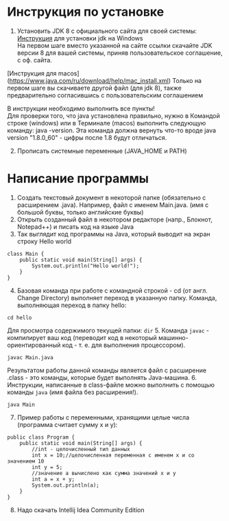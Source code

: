 # Инструкция по установке

1. Установить JDK 8 с официального сайта для своей системы:
[Инструкция](http://java-course.ru/begin/install-jdk/) для установки jdk на Windows  
На первом шаге вместо указанной на сайте ссылки скачайте JDK версии 8 для вашей системы, приняв пользовательское соглашение, с оф. сайта.   

[Инструкция для macos] (https://www.java.com/ru/download/help/mac_install.xml)
Только на первом шаге вы скачиваете другой файл (для jdk 8), также предварительно согласившись с пользовательским соглашением  

В инструкции необходимо выполнить все пункты!   
Для проверки того, что java установлена правильно, нужно в Командой строке (windows) или в Терминале (macos) выполнить следующую команду: java -version. Эта команда должна вернуть что-то вроде java version "1.8.0_60" - цифры после 1.8 будут отличаться.   

2. Прописать системные переменные (JAVA_HOME и PATH)

# Написание программы

1. Создать текстовый документ в некоторой папке (обязательно с расширением .java).  Например, файл с именем Main.java. 
(имя с большой буквы, только английские буквы)
2. Открыть созданный файл в некотором редакторе (напр., Блокнот, Notepad++) и писать код на языке Java
3. Так выглядит код программы на Java, который выводит на экран строку Hello world
```
class Main {
	public static void main(String[] args) {
		System.out.println("Hello world!");
	}
}
```
4. Базовая команда при работе с командной строкой - cd (от англ. Change Directory) выполняет переход в указанную папку. Команда, выполняющая переход в папку hello:
```
cd hello
```
Для просмотра содержимого текущей папки: `dir`
5. Команда `javac` - компилирует ваш код (переводит код в некоторый машинно-ориентированный код - т. е. для выполнения процессором).
```
javac Main.java
```
Результатом работы данной команды является файл с расширение .class - это команды, которые будет выполнять Java-машина.
6. Инструкции, написанные в class-файле можно выполнить с помощью команды `java` (имя файла без расширения!).
```
java Main
```
7. Пример работы с переменными, хранящими целые числа (программа считает сумму x и y):
```
public class Program {
	public static void main(String[] args) {
		//int - целочисленный тип данных
		int x = 10;//целочисленная переменная с именем x и со значением 10
		int y = 5;
		//значение a вычислено как сумма значений x и y
		int a = x + y;
		System.out.println(a);
	}
}
```
8. Надо скачать Intellij Idea Community Edition









